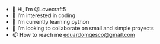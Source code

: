 - 👋 Hi, I’m @Lovecraft5
- 👀 I’m interested in coding
- 🌱 I’m currently learning python
- 💞️ I’m looking to collaborate on small and simple proyects
- 📫 How to reach me eduardomqesco@gmail.com

<!---
Lovecraft5/Lovecraft5 is a ✨ special ✨ repository because its `README.md` (this file) appears on your GitHub profile.
You can click the Preview link to take a look at your changes.
--->
